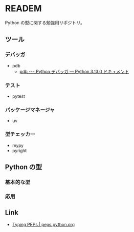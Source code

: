 # READEM

Python の型に関する勉強用リポジトリ。

## ツール

### デバッガ

- pdb
    - [pdb --- Python デバッガ — Python 3.13.0 ドキュメント](https://docs.python.org/ja/3/library/pdb.html)

### テスト

- pytest

### パッケージマネージャ

- uv

### 型チェッカー

- mypy
- pyright

## Python の型

### 基本的な型

### 応用

## Link

- [Typing PEPs | peps.python.org](https://peps.python.org/topic/typing/)
